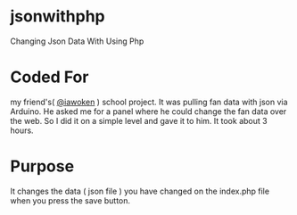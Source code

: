 # jsonwithphp
Changing Json Data With Using Php

# Coded For
my friend's( <a href="https://github.com/iawoken">@iawoken</a> ) school project. It was pulling fan data with json via Arduino. He asked me for a panel where he could change the fan data over the web. So I did it on a simple level and gave it to him. It took about 3 hours.

# Purpose
It changes the data ( json file ) you have changed on the index.php file when you press the save button.
